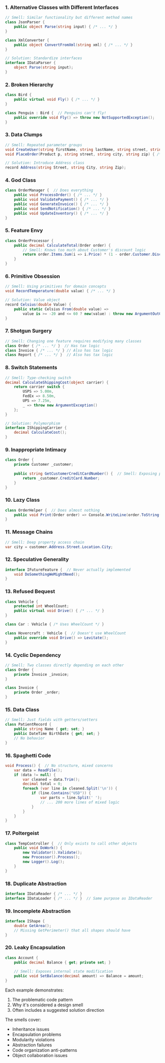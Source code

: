 

### 1. **Alternative Classes with Different Interfaces**
```csharp
// Smell: Similar functionality but different method names
class JsonParser {
    public object Parse(string input) { /* ... */ }
}

class XmlConverter {
    public object ConvertFromXml(string xml) { /* ... */ } 
}

// Solution: Standardize interfaces
interface IDataParser {
    object Parse(string input);
}
```

### 2. **Broken Hierarchy**
```csharp
class Bird {
    public virtual void Fly() { /* ... */ }
}

class Penguin : Bird {  // Penguins can't fly!
    public override void Fly() => throw new NotSupportedException();
}
```

### 3. **Data Clumps**
```csharp
// Smell: Repeated parameter groups
void CreateUser(string firstName, string lastName, string street, string city, string zip) { /* ... */ }
void PlaceOrder(Product p, string street, string city, string zip) { /* ... */ }

// Solution: Introduce Address class
record Address(string Street, string City, string Zip);
```

### 4. **God Class**
```csharp
class OrderManager {  // Does everything
    public void ProcessOrder() { /* ... */ }
    public void ValidatePayment() { /* ... */ }
    public void GenerateInvoice() { /* ... */ }
    public void SendNotification() { /* ... */ }
    public void UpdateInventory() { /* ... */ }
}
```

### 5. **Feature Envy**
```csharp
class OrderProcessor {
    public decimal CalculateTotal(Order order) {
        // Smell: Knows too much about Customer's discount logic
        return order.Items.Sum(i => i.Price) * (1 - order.Customer.DiscountRate);
    }
}
```

### 6. **Primitive Obsession**
```csharp
// Smell: Using primitives for domain concepts
void RecordTemperature(double value) { /* ... */ }

// Solution: Value object
record Celsius(double Value) {
    public static Celsius From(double value) => 
        value is >= -20 and <= 60 ? new(value) : throw new ArgumentOutOfRangeException();
}
```

### 7. **Shotgun Surgery**
```csharp
// Smell: Changing one feature requires modifying many classes
class Order { /* ... */ }  // Has tax logic
class Invoice { /* ... */ } // Also has tax logic
class Report { /* ... */ }  // Also has tax logic
```

### 8. **Switch Statements**
```csharp
// Smell: Type-checking switch
decimal CalculateShippingCost(object carrier) {
    return carrier switch {
        USPS => 5.00m,
        FedEx => 8.50m,
        UPS => 7.25m,
        _ => throw new ArgumentException()
    };
}

// Solution: Polymorphism
interface IShippingCarrier {
    decimal CalculateCost();
}
```

### 9. **Inappropriate Intimacy**
```csharp
class Order {
    private Customer _customer;
    
    public string GetCustomerCreditCardNumber() {  // Smell: Exposing private details
        return _customer.CreditCard.Number;
    }
}
```

### 10. **Lazy Class**
```csharp
class OrderHelper {  // Does almost nothing
    public void Print(Order order) => Console.WriteLine(order.ToString());
}
```

### 11. **Message Chains**
```csharp
// Smell: Deep property access chain
var city = customer.Address.Street.Location.City;
```

### 12. **Speculative Generality**
```csharp
interface IFutureFeature {  // Never actually implemented
    void DoSomethingWeMightNeed();
}
```

### 13. **Refused Bequest**
```csharp
class Vehicle {
    protected int WheelCount;
    public virtual void Drive() { /* ... */ }
}

class Car : Vehicle { /* Uses WheelCount */ }

class Hovercraft : Vehicle {  // Doesn't use WheelCount
    public override void Drive() => Levitate();
}
```

### 14. **Cyclic Dependency**
```csharp
// Smell: Two classes directly depending on each other
class Order {
    private Invoice _invoice;
}

class Invoice {
    private Order _order;
}
```

### 15. **Data Class**
```csharp
// Smell: Just fields with getters/setters
class PatientRecord {
    public string Name { get; set; }
    public DateTime BirthDate { get; set; }
    // No behavior
}
```

### 16. **Spaghetti Code**
```csharp
void Process() {  // No structure, mixed concerns
    var data = ReadFile();
    if (data != null) {
        var cleaned = data.Trim();
        decimal total = 0;
        foreach (var line in cleaned.Split('\n')) {
            if (line.Contains("USD")) {
                var parts = line.Split(' ');
                // ... 200 more lines of mixed logic
            }
        }
    }
}
```

### 17. **Poltergeist**
```csharp
class TempController {  // Only exists to call other objects
    public void DoWork() {
        new Validator().Validate();
        new Processor().Process();
        new Logger().Log();
    }
}
```

### 18. **Duplicate Abstraction**
```csharp
interface IDataReader { /* ... */ }
interface IDataLoader { /* ... */ }  // Same purpose as IDataReader
```

### 19. **Incomplete Abstraction**
```csharp
interface IShape {
    double GetArea();
    // Missing GetPerimeter() that all shapes should have
}
```

### 20. **Leaky Encapsulation**
```csharp
class Account {
    public decimal Balance { get; private set; }
    
    // Smell: Exposes internal state modification
    public void SetBalance(decimal amount) => Balance = amount;
}
```

Each example demonstrates:
1. The problematic code pattern
2. Why it's considered a design smell
3. Often includes a suggested solution direction

The smells cover:
- Inheritance issues
- Encapsulation problems
- Modularity violations
- Abstraction failures
- Code organization anti-patterns
- Object collaboration issues

